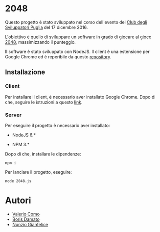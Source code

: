 # 2048

Questo progetto è stato sviluppato nel corso dell'evento del [Club degli Sviluppatori Puglia](https://github.com/cdspuglia) del 17 dicembre 2016.

L'obiettivo è quello di sviluppare un software in grado di giocare al gioco [2048](http://gabrielecirulli.github.io/2048/), massimizzando il punteggio. 

Il software è stato sviluppato con NodeJS.
Il client è una estensione per Google Chrome ed è reperibile da questo [repository](https://github.com/giuseppe-santoro/2048-chrome-bot).

## Installazione

### Client

Per installare il client, è necessario aver installato Google Chrome. Dopo di che, seguire le istruzioni a questo [link](https://github.com/giuseppe-santoro/2048-chrome-bot#installazione-client).


### Server

Per eseguire il progetto è necessario aver installato:

- NodeJS 6.*

- NPM 3.*

Dopo di che, installare le dipendenze:

`npm i`

Per lanciare il progetto, eseguire:

`node 2048.js`

# Autori

- [Valerio Como](https://github.com/valeriocomo)
- [Boris Damato](https://github.com/borisdamato)
- [Nunzio Gianfelice](https://github.com/nunziogianfelice)
